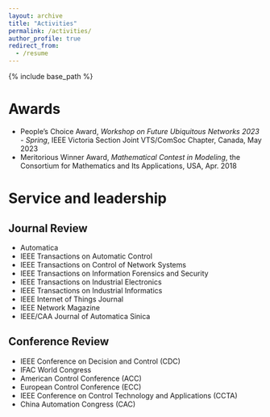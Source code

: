 ```yaml
---
layout: archive
title: "Activities"
permalink: /activities/
author_profile: true
redirect_from:
  - /resume
---
```


{% include base_path %}




Awards
======
* People’s Choice Award, _Workshop on Future Ubiquitous Networks 2023 - Spring_, IEEE Victoria Section Joint VTS/ComSoc Chapter, Canada, May 2023
* Meritorious Winner Award, _Mathematical Contest in Modeling_, the Consortium for Mathematics and Its Applications, USA, Apr. 2018 




Service and leadership
======
Journal Review
------
* Automatica
* IEEE Transactions on Automatic Control
* IEEE Transactions on Control of Network Systems
* IEEE Transactions on Information Forensics and Security
* IEEE Transactions on Industrial Electronics
* IEEE Transactions on Industrial Informatics
* IEEE Internet of Things Journal
* IEEE Network Magazine
* IEEE/CAA Journal of Automatica Sinica

Conference Review
------
* IEEE Conference on Decision and Control (CDC)
* IFAC World Congress
* American Control Conference (ACC)
* European Control Conference (ECC)
* IEEE Conference on Control Technology and Applications (CCTA)
* China Automation Congress (CAC)

